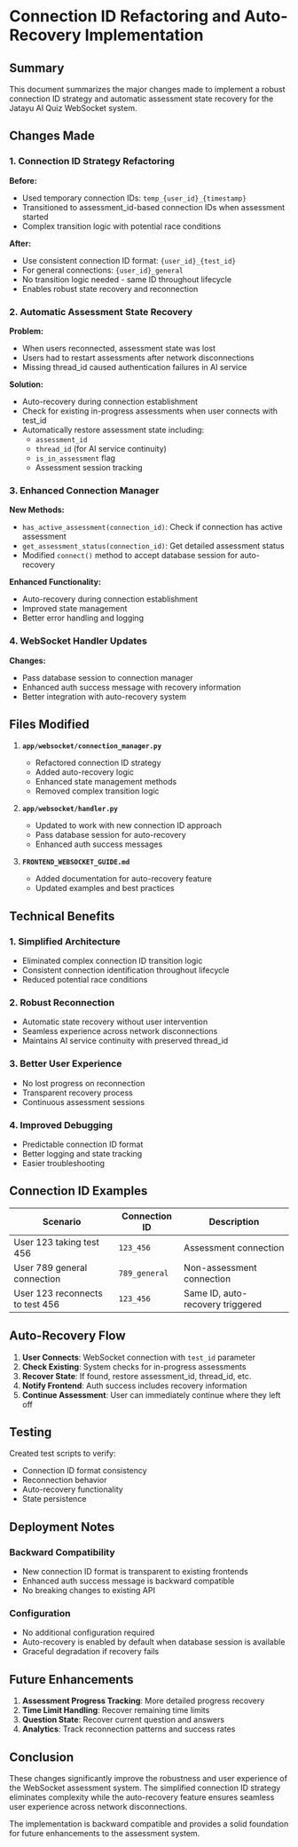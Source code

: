 # Connection ID Refactoring and Auto-Recovery Implementation

## Summary

This document summarizes the major changes made to implement a robust connection ID strategy and automatic assessment state recovery for the Jatayu AI Quiz WebSocket system.

## Changes Made

### 1. Connection ID Strategy Refactoring

**Before:**

- Used temporary connection IDs: `temp_{user_id}_{timestamp}`
- Transitioned to assessment_id-based connection IDs when assessment started
- Complex transition logic with potential race conditions

**After:**

- Use consistent connection ID format: `{user_id}_{test_id}`
- For general connections: `{user_id}_general`
- No transition logic needed - same ID throughout lifecycle
- Enables robust state recovery and reconnection

### 2. Automatic Assessment State Recovery

**Problem:**

- When users reconnected, assessment state was lost
- Users had to restart assessments after network disconnections
- Missing thread_id caused authentication failures in AI service

**Solution:**

- Auto-recovery during connection establishment
- Check for existing in-progress assessments when user connects with test_id
- Automatically restore assessment state including:
  - `assessment_id`
  - `thread_id` (for AI service continuity)
  - `is_in_assessment` flag
  - Assessment session tracking

### 3. Enhanced Connection Manager

**New Methods:**

- `has_active_assessment(connection_id)`: Check if connection has active assessment
- `get_assessment_status(connection_id)`: Get detailed assessment status
- Modified `connect()` method to accept database session for auto-recovery

**Enhanced Functionality:**

- Auto-recovery during connection establishment
- Improved state management
- Better error handling and logging

### 4. WebSocket Handler Updates

**Changes:**

- Pass database session to connection manager
- Enhanced auth success message with recovery information
- Better integration with auto-recovery system

## Files Modified

1. **`app/websocket/connection_manager.py`**

   - Refactored connection ID strategy
   - Added auto-recovery logic
   - Enhanced state management methods
   - Removed complex transition logic

2. **`app/websocket/handler.py`**

   - Updated to work with new connection ID approach
   - Pass database session for auto-recovery
   - Enhanced auth success messages

3. **`FRONTEND_WEBSOCKET_GUIDE.md`**
   - Added documentation for auto-recovery feature
   - Updated examples and best practices

## Technical Benefits

### 1. Simplified Architecture

- Eliminated complex connection ID transition logic
- Consistent connection identification throughout lifecycle
- Reduced potential race conditions

### 2. Robust Reconnection

- Automatic state recovery without user intervention
- Seamless experience across network disconnections
- Maintains AI service continuity with preserved thread_id

### 3. Better User Experience

- No lost progress on reconnection
- Transparent recovery process
- Continuous assessment sessions

### 4. Improved Debugging

- Predictable connection ID format
- Better logging and state tracking
- Easier troubleshooting

## Connection ID Examples

| Scenario                        | Connection ID | Description                      |
| ------------------------------- | ------------- | -------------------------------- |
| User 123 taking test 456        | `123_456`     | Assessment connection            |
| User 789 general connection     | `789_general` | Non-assessment connection        |
| User 123 reconnects to test 456 | `123_456`     | Same ID, auto-recovery triggered |

## Auto-Recovery Flow

1. **User Connects**: WebSocket connection with `test_id` parameter
2. **Check Existing**: System checks for in-progress assessments
3. **Recover State**: If found, restore assessment_id, thread_id, etc.
4. **Notify Frontend**: Auth success includes recovery information
5. **Continue Assessment**: User can immediately continue where they left off

## Testing

Created test scripts to verify:

- Connection ID format consistency
- Reconnection behavior
- Auto-recovery functionality
- State persistence

## Deployment Notes

### Backward Compatibility

- New connection ID format is transparent to existing frontends
- Enhanced auth success message is backward compatible
- No breaking changes to existing API

### Configuration

- No additional configuration required
- Auto-recovery is enabled by default when database session is available
- Graceful degradation if recovery fails

## Future Enhancements

1. **Assessment Progress Tracking**: More detailed progress recovery
2. **Time Limit Handling**: Recover remaining time limits
3. **Question State**: Recover current question and answers
4. **Analytics**: Track reconnection patterns and success rates

## Conclusion

These changes significantly improve the robustness and user experience of the WebSocket assessment system. The simplified connection ID strategy eliminates complexity while the auto-recovery feature ensures seamless user experience across network disconnections.

The implementation is backward compatible and provides a solid foundation for future enhancements to the assessment system.
